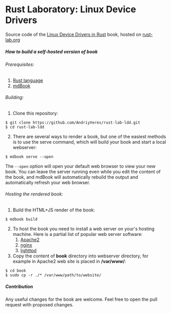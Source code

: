 # Rust Laboratory: Linux Device Drivers
Source code of the [Linux Device Drivers in Rust](https://www.rust-lab.org/ldd) book, hosted on [rust-lab.org](https://www.rust-lab.org/)
##### How to build a self-hosted version of book
###### Prerequisites:
1. [Rust language](https://rust-lang.org/tools/install/)
2. [mdBook](https://rust-lang.github.io/mdBook/guide/installation.html)
###### Building:
1. Clone this repository:
```
$ git clone https://github.com/AndriyVeres/rust-lab-ldd.git
$ cd rust-lab-ldd
```
2. There are several ways to render a book, but one of the easiest methods is to use the serve command, which will build your book and start a local webserver:
```
$ mdbook serve --open
```
The ```--open``` option will open your default web browser to view your new book. You can leave the server running even while you edit the content of the book, and mdBook will automatically rebuild the output and automatically refresh your web browser.

###### Hosting the rendered book:
1. Build the HTML+JS render of the book:
```
$ mdbook build
```
2. To host the book you need to install a web server on your's hosting machine. Here is a partial list of popular web server software:
	1. [Apache2](https://httpd.apache.org/)
	2. [nginx](https://nginx.org/)
	3. [lighttpd](https://www.lighttpd.net/)
3. Copy the content of **book** directory into webserver directory, for example in Apache2 web site is placed in **/var/www/**:
```
$ cd book
$ sudo cp -r ./* /var/www/path/to/website/
```
##### Contribution
Any useful changes for the book are welcome. Feel free to open the pull request with proposed changes.